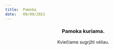 ```yaml
---
title:  Pamoka
date:   09/09/2021
---
```


### <center>Pamoka kuriama.</center>
<center>Kviečiame sugrįžti vėliau.</center>